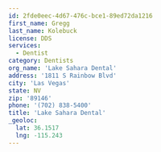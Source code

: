 ```yaml
---
id: 2fde0eec-4d67-476c-bce1-89ed72da1216
first_name: Gregg
last_name: Kolebuck
license: DDS
services:
  - Dentist
category: Dentists
org_name: 'Lake Sahara Dental'
address: '1811 S Rainbow Blvd'
city: 'Las Vegas'
state: NV
zip: '89146'
phone: '(702) 838-5400'
title: 'Lake Sahara Dental'
_geoloc:
  lat: 36.1517
  lng: -115.243
---
```

